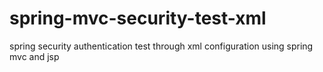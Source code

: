 # spring-mvc-security-test-xml
spring security authentication test through xml configuration  using spring mvc and jsp

